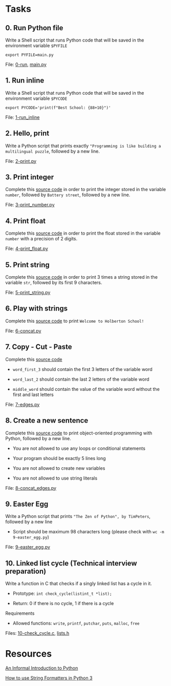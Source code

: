 # Tasks

## 0. Run Python file

Write a Shell script that runs Python code that will be saved in the environment variable `$PYFILE`

`export PYFILE=main.py`

File: [0-run](./0-run), [main.py](./main.py)

## 1. Run inline

Write a Shell script that runs Python code that will be saved in the environment variable `$PYCODE`

`export PYCODE='print(f"Best School: {88+10}")'`

File: [1-run_inline](./1-run_inline)

## 2. Hello, print

Write a Python script that prints exactly `"Programming is like building a multilingual puzzle`, followed by a new line.

File: [2-print.py](./2-print.py)

## 3. Print integer

Complete this [source code](https://github.com/holbertonschool/0x00.py/blob/master/3-print_number.py) in order to print the integer stored in the variable `number`, followed by `Battery street`, followed by a new line.

File: [3-print_number.py](./3-print_number.py)

## 4. Print float

Complete this [source code](https://github.com/holbertonschool/0x00.py/blob/master/4-print_float.py) in order to print the float stored in the variable `number` with a precision of 2 digits.

File: [4-print_float.py](./4-print_float.py)

## 5. Print string

Complete this [source code](https://github.com/holbertonschool/0x00.py/blob/master/5-print_string.py) in order to print 3 times a string stored in the variable `str`, followed by its first 9 characters.

File: [5-print_string.py](./5-print_string.py)

## 6. Play with strings

Complete this [source code](https://github.com/holbertonschool/0x00.py/blob/master/6-concat.py) to print `Welcome to Holberton School!`

File: [6-concat.py](./6-concat.py)

## 7. Copy - Cut - Paste

Complete this [source code](https://github.com/holbertonschool/0x00.py/blob/master/7-edges.py)

* `word_first_3` should contain the first 3 letters of the variable word

* `word_last_2` should contain the last 2 letters of the variable word

* `middle_word` should contain the value of the variable word without the first and last letters

File: [7-edges.py](./7-edges.py)

## 8. Create a new sentence

Complete this [source code](https://github.com/holbertonschool/0x00.py/blob/master/8-concat_edges.py) to print object-oriented programming with Python, followed by a new line.

* You are not allowed to use any loops or conditional statements

* Your program should be exactly 5 lines long

* You are not allowed to create new variables

* You are not allowed to use string literals

File: [8-concat_edges.py](./8-concat_edges.py)

## 9. Easter Egg

Write a Python script that prints `"The Zen of Python", by TimPeters`, followed by a new line

* Script should  be maximum 98 characters long (please check with `wc -m 9-easter_egg.py`)

File: [9-easter_egg.py](./9-easter_egg.py)

## 10. Linked list cycle (Technical interview preparation)

Write a function in C that checks if a singly linked list has a cycle in it.

* Prototype: `int check_cycle(listint_t *list);`

* Return: 0 if there is no cycle, 1 if there is a cycle

Requirements

* Allowed functions: `write`, `printf`, `putchar`, `puts`, `malloc`, `free`

Files: [10-check_cycle.c](./10-check_cycle.c), [lists.h](./lists.h)

# Resources

[An Informal Introduction to Python](https://docs.python.org/3/tutorial/introduction.html)

[How to use String Formatters in Python 3](https://realpython.com/python-f-strings/)

